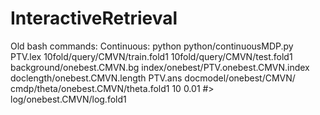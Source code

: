 # InteractiveRetrieval

Old bash commands:
    Continuous:
        python python/continuousMDP.py PTV.lex 10fold/query/CMVN/train.fold1 10fold/query/CMVN/test.fold1 background/onebest.CMVN.bg index/onebest/PTV.onebest.CMVN.index doclength/onebest.CMVN.length PTV.ans docmodel/onebest/CMVN/ cmdp/theta/onebest.CMVN/theta.fold1 10 0.01 #> log/onebest.CMVN/log.fold1

